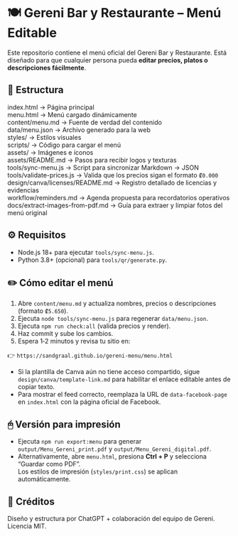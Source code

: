 # 🍽️ Gereni Bar y Restaurante – Menú Editable

Este repositorio contiene el menú oficial del Gereni Bar y Restaurante.
Está diseñado para que cualquier persona pueda **editar precios, platos o descripciones fácilmente**.

## 📂 Estructura

index.html → Página principal  
menu.html → Menú cargado dinámicamente  
content/menu.md → Fuente de verdad del contenido  
data/menu.json → Archivo generado para la web  
styles/ → Estilos visuales  
scripts/ → Código para cargar el menú  
assets/ → Imágenes e íconos  
assets/README.md → Pasos para recibir logos y texturas  
tools/sync-menu.js → Script para sincronizar Markdown → JSON
tools/validate-prices.js → Valida que los precios sigan el formato `₡0.000`
design/canva/licenses/README.md → Registro detallado de licencias y evidencias  
workflow/reminders.md → Agenda propuesta para recordatorios operativos
docs/extract-images-from-pdf.md → Guía para extraer y limpiar fotos del menú original

## ⚙️ Requisitos

- Node.js 18+ para ejecutar `tools/sync-menu.js`.
- Python 3.8+ (opcional) para `tools/qr/generate.py`.

## ✏️ Cómo editar el menú

1. Abre `content/menu.md` y actualiza nombres, precios o descripciones (formato `₡5.650`).
2. Ejecuta `node tools/sync-menu.js` para regenerar `data/menu.json`.
3. Ejecuta `npm run check:all` (valida precios y render).
4. Haz commit y sube los cambios.
5. Espera 1‑2 minutos y revisa tu sitio en:

👉 `https://sandgraal.github.io/gereni-menu/menu.html`

- Si la plantilla de Canva aún no tiene acceso compartido, sigue `design/canva/template-link.md` para habilitar el enlace editable antes de copiar texto.
- Para mostrar el feed correcto, reemplaza la URL de `data-facebook-page` en `index.html` con la página oficial de Facebook.

## 🖰️ Versión para impresión

- Ejecuta `npm run export:menu` para generar `output/Menu_Gereni_print.pdf` y `output/Menu_Gereni_digital.pdf`.
- Alternativamente, abre `menu.html`, presiona **Ctrl + P** y selecciona “Guardar como PDF”.  
  Los estilos de impresión (`styles/print.css`) se aplican automáticamente.

## 🎨 Créditos

Diseño y estructura por ChatGPT + colaboración del equipo de Gereni.
Licencia MIT.
